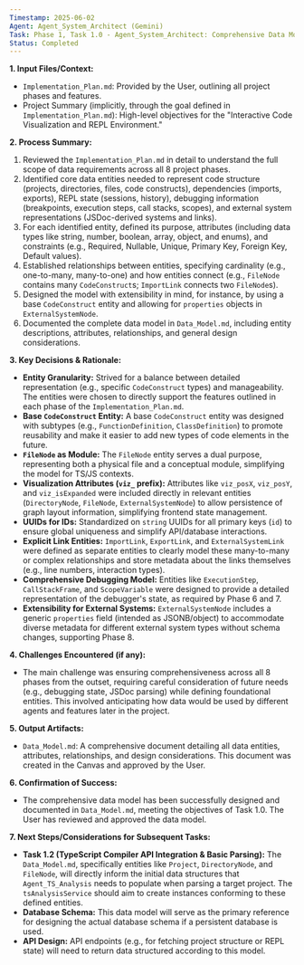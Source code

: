 ```yaml
---
Timestamp: 2025-06-02
Agent: Agent_System_Architect (Gemini)
Task: Phase 1, Task 1.0 - Agent_System_Architect: Comprehensive Data Model Design
Status: Completed
---
```


**1. Input Files/Context:**

- `Implementation_Plan.md`: Provided by the User, outlining all project phases and features.
- Project Summary (implicitly, through the goal defined in `Implementation_Plan.md`): High-level objectives for the "Interactive Code Visualization and REPL Environment."

**2. Process Summary:**

1.  Reviewed the `Implementation_Plan.md` in detail to understand the full scope of data requirements across all 8 project phases.
2.  Identified core data entities needed to represent code structure (projects, directories, files, code constructs), dependencies (imports, exports), REPL state (sessions, history), debugging information (breakpoints, execution steps, call stacks, scopes), and external system representations (JSDoc-derived systems and links).
3.  For each identified entity, defined its purpose, attributes (including data types like string, number, boolean, array, object, and enums), and constraints (e.g., Required, Nullable, Unique, Primary Key, Foreign Key, Default values).
4.  Established relationships between entities, specifying cardinality (e.g., one-to-many, many-to-one) and how entities connect (e.g., `FileNode` contains many `CodeConstruct`s; `ImportLink` connects two `FileNode`s).
5.  Designed the model with extensibility in mind, for instance, by using a base `CodeConstruct` entity and allowing for `properties` objects in `ExternalSystemNode`.
6.  Documented the complete data model in `Data_Model.md`, including entity descriptions, attributes, relationships, and general design considerations.

**3. Key Decisions & Rationale:**

- **Entity Granularity:** Strived for a balance between detailed representation (e.g., specific `CodeConstruct` types) and manageability. The entities were chosen to directly support the features outlined in each phase of the `Implementation_Plan.md`.
- **Base `CodeConstruct` Entity:** A base `CodeConstruct` entity was designed with subtypes (e.g., `FunctionDefinition`, `ClassDefinition`) to promote reusability and make it easier to add new types of code elements in the future.
- **`FileNode` as Module:** The `FileNode` entity serves a dual purpose, representing both a physical file and a conceptual module, simplifying the model for TS/JS contexts.
- **Visualization Attributes (`viz_` prefix):** Attributes like `viz_posX`, `viz_posY`, and `viz_isExpanded` were included directly in relevant entities (`DirectoryNode`, `FileNode`, `ExternalSystemNode`) to allow persistence of graph layout information, simplifying frontend state management.
- **UUIDs for IDs:** Standardized on `string` UUIDs for all primary keys (`id`) to ensure global uniqueness and simplify API/database interactions.
- **Explicit Link Entities:** `ImportLink`, `ExportLink`, and `ExternalSystemLink` were defined as separate entities to clearly model these many-to-many or complex relationships and store metadata about the links themselves (e.g., line numbers, interaction types).
- **Comprehensive Debugging Model:** Entities like `ExecutionStep`, `CallStackFrame`, and `ScopeVariable` were designed to provide a detailed representation of the debugger's state, as required by Phase 6 and 7.
- **Extensibility for External Systems:** `ExternalSystemNode` includes a generic `properties` field (intended as JSONB/object) to accommodate diverse metadata for different external system types without schema changes, supporting Phase 8.

**4. Challenges Encountered (if any):**

- The main challenge was ensuring comprehensiveness across all 8 phases from the outset, requiring careful consideration of future needs (e.g., debugging state, JSDoc parsing) while defining foundational entities. This involved anticipating how data would be used by different agents and features later in the project.

**5. Output Artifacts:**

- `Data_Model.md`: A comprehensive document detailing all data entities, attributes, relationships, and design considerations. This document was created in the Canvas and approved by the User.

**6. Confirmation of Success:**

- The comprehensive data model has been successfully designed and documented in `Data_Model.md`, meeting the objectives of Task 1.0. The User has reviewed and approved the data model.

**7. Next Steps/Considerations for Subsequent Tasks:**

- **Task 1.2 (TypeScript Compiler API Integration & Basic Parsing):** The `Data_Model.md`, specifically entities like `Project`, `DirectoryNode`, and `FileNode`, will directly inform the initial data structures that `Agent_TS_Analysis` needs to populate when parsing a target project. The `tsAnalysisService` should aim to create instances conforming to these defined entities.
- **Database Schema:** This data model will serve as the primary reference for designing the actual database schema if a persistent database is used.
- **API Design:** API endpoints (e.g., for fetching project structure or REPL state) will need to return data structured according to this model.
